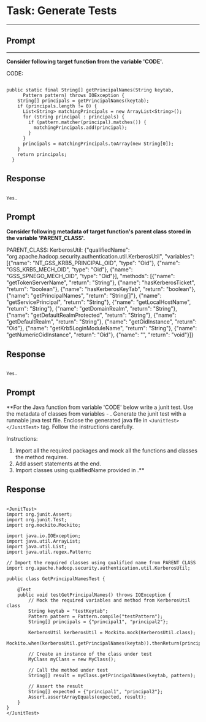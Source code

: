 # Task: Generate Tests

---

## Prompt

****

**Consider following target function from the variable 'CODE'.**

CODE:

```

public static final String[] getPrincipalNames(String keytab,
      Pattern pattern) throws IOException {
    String[] principals = getPrincipalNames(keytab);
    if (principals.length != 0) {
      List<String> matchingPrincipals = new ArrayList<String>();
      for (String principal : principals) {
        if (pattern.matcher(principal).matches()) {
          matchingPrincipals.add(principal);
        }
      }
      principals = matchingPrincipals.toArray(new String[0]);
    }
    return principals;
  }

```

## Response

```

Yes.

```

## Prompt

**Consider following metadata of target function's parent class stored in the variable 'PARENT_CLASS'.**


PARENT_CLASS: 
KerberosUtil: {"qualifiedName": "org.apache.hadoop.security.authentication.util.KerberosUtil", "variables": [{"name": "NT_GSS_KRB5_PRINCIPAL_OID", "type": "Oid"}, {"name": "GSS_KRB5_MECH_OID", "type": "Oid"}, {"name": "GSS_SPNEGO_MECH_OID", "type": "Oid"}], "methods": [{"name": "getTokenServerName", "return": "String"}, {"name": "hasKerberosTicket", "return": "boolean"}, {"name": "hasKerberosKeyTab", "return": "boolean"}, {"name": "getPrincipalNames", "return": "String[]"}, {"name": "getServicePrincipal", "return": "String"}, {"name": "getLocalHostName", "return": "String"}, {"name": "getDomainRealm", "return": "String"}, {"name": "getDefaultRealmProtected", "return": "String"}, {"name": "getDefaultRealm", "return": "String"}, {"name": "getOidInstance", "return": "Oid"}, {"name": "getKrb5LoginModuleName", "return": "String"}, {"name": "getNumericOidInstance", "return": "Oid"}, {"name": "<clinit>", "return": "void"}]}

## Response

```

Yes.

```

## Prompt

**For the Java function from variable 'CODE' below write a junit test. Use the metadata of classes from variables - <META-DATA>. Generate the junit test with a runnable java test file. Enclose the generated java file in `<JunitTest></JunitTest>` tag. Follow the instructions carefully. 

Instructions: 
1. Import all the required packages and mock all the functions and classes the method requires. 
2. Add assert statements at the end. 
3. Import classes using qualifiedName provided in <META-DATA>.**

## Response

```

<JunitTest>
import org.junit.Assert;
import org.junit.Test;
import org.mockito.Mockito;

import java.io.IOException;
import java.util.ArrayList;
import java.util.List;
import java.util.regex.Pattern;

// Import the required classes using qualified name from PARENT_CLASS
import org.apache.hadoop.security.authentication.util.KerberosUtil;

public class GetPrincipalNamesTest {

    @Test
    public void testGetPrincipalNames() throws IOException {
        // Mock the required variables and method from KerberosUtil class
        String keytab = "testKeytab";
        Pattern pattern = Pattern.compile("testPattern");
        String[] principals = {"principal1", "principal2"};

        KerberosUtil kerberosUtil = Mockito.mock(KerberosUtil.class);
        Mockito.when(kerberosUtil.getPrincipalNames(keytab)).thenReturn(principals);

        // Create an instance of the class under test
        MyClass myClass = new MyClass();

        // Call the method under test
        String[] result = myClass.getPrincipalNames(keytab, pattern);

        // Assert the result
        String[] expected = {"principal1", "principal2"};
        Assert.assertArrayEquals(expected, result);
    }
}
</JunitTest>

```